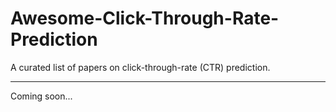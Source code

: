 # Awesome-Click-Through-Rate-Prediction
A curated list of papers on click-through-rate (CTR) prediction.

----

Coming soon...
